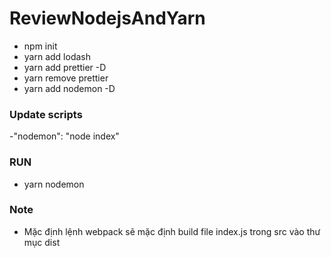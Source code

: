 # ReviewNodejsAndYarn
* npm init
* yarn add lodash
* yarn add prettier -D
* yarn remove prettier
* yarn add nodemon -D
### Update scripts
  -"nodemon": "node index"
### RUN
  - yarn nodemon

### Note
  - Mặc định lệnh webpack sẽ mặc định build file index.js trong src vào thư mục dist
